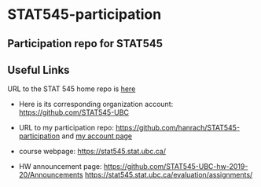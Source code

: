 # STAT545-participation
Participation repo for STAT545
-------
## Useful Links ##

URL to the STAT 545 home repo is [here](https://github.com/STAT545-UBC/STAT545-home)

* Here is its corresponding organization account:
https://github.com/STAT545-UBC

* URL to my participation repo:
https://github.com/hanrach/STAT545-participation and [my account page](https://github.com/hanrach)

* course webpage:
https://stat545.stat.ubc.ca/

* HW announcement page:
https://github.com/STAT545-UBC-hw-2019-20/Announcements
https://stat545.stat.ubc.ca/evaluation/assignments/
